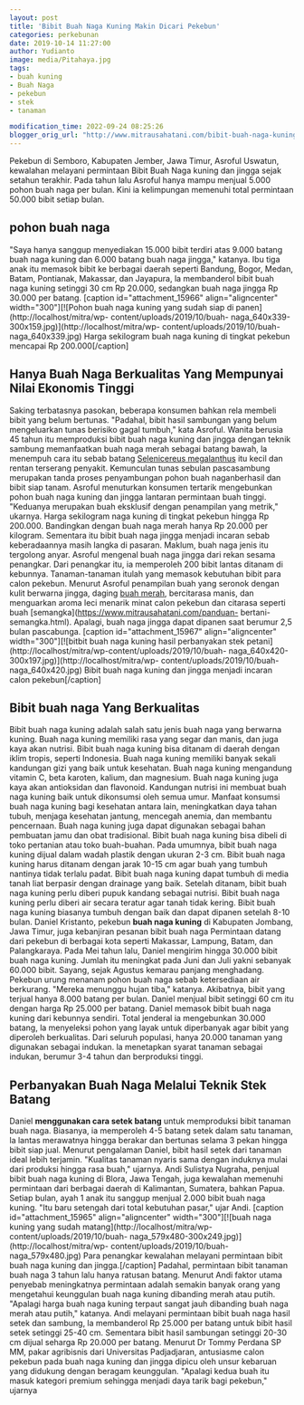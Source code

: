 ```yaml
---
layout: post
title: 'Bibit Buah Naga Kuning Makin Dicari Pekebun'
categories: perkebunan
date: 2019-10-14 11:27:00
author: Yudianto
image: media/Pitahaya.jpg
tags:
- buah kuning
- Buah Naga
- pekebun
- stek
- tanaman

modification_time: 2022-09-24 08:25:26
blogger_orig_url: "http://www.mitrausahatani.com/bibit-buah-naga-kuning-hasil-pembiakan.html"
---
```


Pekebun di Semboro, Kabupaten Jember, Jawa Timur, Asroful Uswatun, kewalahan
melayani permintaan Bibit Buah Naga kuning dan jingga sejak setahun terakhir.
Pada tahun lalu Asroful hanya mampu menjual 5.000 pohon buah naga per bulan.
Kini ia kelimpungan memenuhi total permintaan 50.000 bibit setiap bulan.

## pohon buah naga

"Saya hanya sanggup menyediakan 15.000 bibit terdiri atas 9.000 batang buah
naga kuning dan 6.000 batang buah naga jingga," katanya. Ibu tiga anak itu
memasok bibit ke berbagai daerah seperti Bandung, Bogor, Medan, Batam,
Pontianak, Makassar, dan Jayapura, la membanderol bibit buah naga kuning
setinggi 30 cm Rp 20.000, sedangkan buah naga jingga Rp 30.000 per batang.
[caption id="attachment_15966" align="aligncenter" width="300"][![Pohon buah
naga kuning yang sudah siap di panen](http://localhost/mitra/wp-
content/uploads/2019/10/buah-
naga_640x339-300x159.jpg)](http://localhost/mitra/wp-
content/uploads/2019/10/buah-naga_640x339.jpg) Harga sekilogram buah naga
kuning di tingkat pekebun mencapai Rp 200.000[/caption]

## Hanya Buah Naga Berkualitas Yang Mempunyai Nilai Ekonomis Tinggi

Saking terbatasnya pasokan, beberapa konsumen bahkan rela membeli bibit yang
belum bertunas. "Padahal, bibit hasil sambungan yang belum mengeluarkan tunas
berisiko gagal tumbuh," kata Asroful. Wanita berusia 45 tahun itu memproduksi
bibit buah naga kuning dan jingga dengan teknik sambung memanfaatkan buah naga
merah sebagai batang bawah, la menempuh cara itu sebab batang [Selenicereus
megalanthus](https://toptropicals.com/catalog/uid/Selenicereus_megalanthus.htm)
itu kecil dan rentan terserang penyakit. Kemunculan tunas sebulan pascasambung
merupakan tanda proses penyambungan pohon buah naganberhasil dan bibit siap
tanam. Asroful menuturkan konsumen tertarik mengebunkan pohon buah naga kuning
dan jingga lantaran permintaan buah tinggi. "Keduanya merupakan buah eksklusif
dengan penampilan yang metrik," ukarnya. Harga sekilogram naga kuning di
tingkat pekebun hingga Rp 200.000. Bandingkan dengan buah naga merah hanya Rp
20.000 per kilogram. Sementara itu bibit buah naga jingga menjadi incaran
sebab keberadaannya masih langka di pasaran. Maklum, buah naga jenis itu
tergolong anyar. Asroful mengenal buah naga jingga dari rekan sesama
penangkar. Dari penangkar itu, ia memperoleh 200 bibit lantas ditanam di
kebunnya. Tanaman-tanaman itulah yang memasok kebutuhan bibit para calon
pekebun. Menurut Asroful penampilan buah yang seronok dengan kulit berwarna
jingga, daging [buah merah](https://www.mitrausahatani.com/topik/buah-merah "buah
merah"), bercitarasa manis, dan menguarkan aroma leci menarik minat calon
pekebun dan citarasa seperti buah [semangka](https://www.mitrausahatani.com/panduan-
bertani-semangka.html). Apalagi, buah naga jingga dapat dipanen saat berumur
2,5 bulan pascabunga. [caption id="attachment_15967" align="aligncenter"
width="300"][![bitbit buah naga kuning hasil perbanyakan stek
petani](http://localhost/mitra/wp-content/uploads/2019/10/buah-
naga_640x420-300x197.jpg)](http://localhost/mitra/wp-
content/uploads/2019/10/buah-naga_640x420.jpg) Bibit buah naga kuning dan
jingga menjadi incaran calon pekebun[/caption]

## Bibit buah naga Yang Berkualitas

Bibit buah naga kuning adalah salah satu jenis buah naga yang berwarna kuning.
Buah naga kuning memiliki rasa yang segar dan manis, dan juga kaya akan
nutrisi. Bibit buah naga kuning bisa ditanam di daerah dengan iklim tropis,
seperti Indonesia. Buah naga kuning memiliki banyak sekali kandungan gizi yang
baik untuk kesehatan. Buah naga kuning mengandung vitamin C, beta karoten,
kalium, dan magnesium. Buah naga kuning juga kaya akan antioksidan dan
flavonoid. Kandungan nutrisi ini membuat buah naga kuning baik untuk
dikonsumsi oleh semua umur. Manfaat konsumsi buah naga kuning bagi kesehatan
antara lain, meningkatkan daya tahan tubuh, menjaga kesehatan jantung,
mencegah anemia, dan membantu pencernaan. Buah naga kuning juga dapat
digunakan sebagai bahan pembuatan jamu dan obat tradisional. Bibit buah naga
kuning bisa dibeli di toko pertanian atau toko buah-buahan. Pada umumnya,
bibit buah naga kuning dijual dalam wadah plastik dengan ukuran 2-3 cm. Bibit
buah naga kuning harus ditanam dengan jarak 10-15 cm agar buah yang tumbuh
nantinya tidak terlalu padat. Bibit buah naga kuning dapat tumbuh di media
tanah liat berpasir dengan drainage yang baik. Setelah ditanam, bibit buah
naga kuning perlu diberi pupuk kandang sebagai nutrisi. Bibit buah naga kuning
perlu diberi air secara teratur agar tanah tidak kering. Bibit buah naga
kuning biasanya tumbuh dengan baik dan dapat dipanen setelah 8-10 bulan.
Daniel Kristanto, pekebun **buah naga kuning** di Kabupaten Jombang, Jawa
Timur, juga kebanjiran pesanan bibit buah naga Permintaan datang dari pekebun
di berbagai kota seperti Makassar, Lampung, Batam, dan Palangkaraya. Pada Mei
tahun lalu, Daniel mengirim hingga 30.000 bibit buah naga kuning. Jumlah itu
meningkat pada Juni dan Juli yakni sebanyak 60.000 bibit. Sayang, sejak
Agustus kemarau panjang menghadang. Pekebun urung menanam pohon buah naga
sebab ketersediaan air berkurang. "Mereka menunggu hujan tiba," katanya.
Akibatnya, bibit yang terjual hanya 8.000 batang per bulan. Daniel menjual
bibit setinggi 60 cm itu dengan harga Rp 25.000 per batang. Daniel memasok
bibit buah naga kuning dari kebunnya sendiri. Total jenderal ia mengebunkan
30.000 batang, la menyeleksi pohon yang layak untuk diperbanyak agar bibit
yang diperoleh berkualitas. Dari seluruh populasi, hanya 20.000 tanaman yang
digunakan sebagai indukan. la menetapkan syarat tanaman sebagai indukan,
berumur 3-4 tahun dan berproduksi tinggi.

## Perbanyakan Buah Naga Melalui Teknik Stek Batang

Daniel **menggunakan cara setek batang** untuk memproduksi bibit tanaman buah
naga. Biasanya, ia memperoleh 4-5 batang setek dalam satu tanaman, la lantas
merawatnya hingga berakar dan bertunas selama 3 pekan hingga bibit siap jual.
Menurut pengalaman Daniel, bibit hasil setek dari tanaman ideal lebih
terjamin. "Kualitas tanaman nyaris sama dengan induknya mulai dari produksi
hingga rasa buah," ujarnya. Andi Sulistya Nugraha, penjual bibit buah naga
kuning di Blora, Jawa Tengah, juga kewalahan memenuhi permintaan dari berbagai
daerah di Kalimantan, Sumatera, bahkan Papua. Setiap bulan, ayah 1 anak itu
sanggup menjual 2.000 bibit buah naga kuning. "Itu baru setengah dari total
kebutuhan pasar," ujar Andi. [caption id="attachment_15965"
align="aligncenter" width="300"][![buah naga kuning yang sudah
matang](http://localhost/mitra/wp-content/uploads/2019/10/buah-
naga_579x480-300x249.jpg)](http://localhost/mitra/wp-
content/uploads/2019/10/buah-naga_579x480.jpg) Para penangkar kewalahan
melayani permintaan bibit buah naga kuning dan jingga.[/caption] Padahal,
permintaan bibit tanaman buah naga 3 tahun lalu hanya ratusan batang. Menurut
Andi faktor utama penyebab meningkatnya permintaan adalah semakin banyak orang
yang mengetahui keunggulan buah naga kuning dibanding merah atau putih.
"Apalagi harga buah naga kuning terpaut sangat jauh dibanding buah naga merah
atau putih," katanya. Andi melayani permintaan bibit buah naga hasil setek dan
sambung, la membanderol Rp 25.000 per batang untuk bibit hasil setek setinggi
25-40 cm. Sementara bibit hasil sambungan setinggi 20-30 cm dijual seharga Rp
20.000 per batang. Menurut Dr Tommy Perdana SP MM, pakar agribisnis dari
Universitas Padjadjaran, antusiasme calon pekebun pada buah naga kuning dan
jingga dipicu oleh unsur kebaruan yang didukung dengan beragam keunggulan.
"Apalagi kedua buah itu masuk kategori premium sehingga menjadi daya tarik
bagi pekebun," ujarnya


